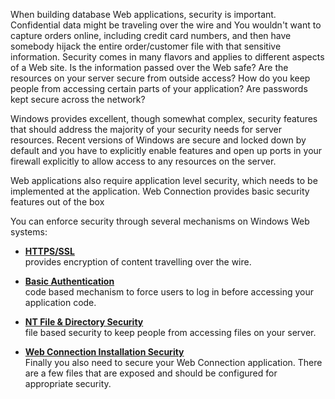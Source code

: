 ﻿When building database Web applications, security is important. Confidential data might be traveling over the wire and You wouldn't want to capture orders online, including credit card numbers, and then have somebody hijack the entire order/customer file with that sensitive information. Security comes in many flavors and applies to different aspects of a Web site. Is the information passed over the Web safe? Are the resources on your server secure from outside access? How do you keep people from accessing certain parts of your application? Are passwords kept secure across the network? 

Windows provides excellent, though somewhat complex, security features that should address the majority of your security needs for server resources. Recent versions of Windows are secure and locked down by default and you have to explicitly enable features and open up ports in your firewall explicitly to allow access to any resources on the server.

Web applications also require application level security, which needs to be implemented at the application. Web Connection provides basic security features out of the box 


You can enforce security through several mechanisms on Windows Web systems:

* **[HTTPS/SSL](vfps://Topic/_S8W0RU73O)**  
provides encryption of content travelling over the wire. 

* **[Basic Authentication](vfps://Topic/_S8W0RUIBB)**  
code based mechanism to force users to log in before accessing your application code. 

* **[NT File & Directory Security](vfps://Topic/_S8W0RUUYY)**  
file based security to keep people from accessing files on your server.

* **[Web Connection Installation Security](vfps://Topic/_0J40WN2LX)**  
Finally you also need to secure your Web Connection application. There are a few files that are exposed and should be configured for appropriate security.